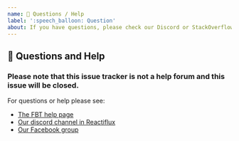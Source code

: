 ```yaml
---
name: 💬 Questions / Help
label: ':speech_balloon: Question'
about: If you have questions, please check our Discord or StackOverflow
---
```


## 💬 Questions and Help

### Please note that this issue tracker is not a help forum and this issue will be closed.

For questions or help please see:

- [The FBT help page](https://facebookincubator.github.io/fbt/help)
- [Our discord channel in Reactiflux](https://discordapp.com/invite/cQvXZr5)
- [Our Facebook group](https://www.facebook.com/groups/498204277369868)
